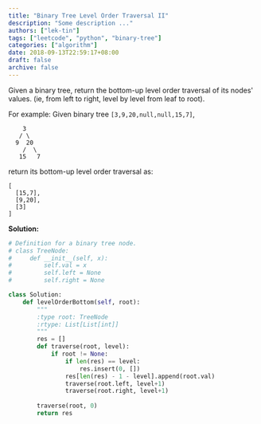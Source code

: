 ```yaml
---
title: "Binary Tree Level Order Traversal II"
description: "Some description ..."
authors: ["lek-tin"]
tags: ["leetcode", "python", "binary-tree"]
categories: ["algorithm"]
date: 2018-09-13T22:59:17+08:00
draft: false
archive: false
---
```

Given a binary tree, return the bottom-up level order traversal of its nodes' values. (ie, from left to right, level by level from leaf to root).

For example:
Given binary tree `[3,9,20,null,null,15,7]`,
```
    3
   / \
  9  20
    /  \
   15   7
```
return its bottom-up level order traversal as:
```
[
  [15,7],
  [9,20],
  [3]
]
```
**Solution:**
```python
# Definition for a binary tree node.
# class TreeNode:
#     def __init__(self, x):
#         self.val = x
#         self.left = None
#         self.right = None

class Solution:
    def levelOrderBottom(self, root):
        """
        :type root: TreeNode
        :rtype: List[List[int]]
        """
        res = []
        def traverse(root, level):
            if root != None:
                if len(res) == level:
                    res.insert(0, [])
                res[len(res) - 1 - level].append(root.val)
                traverse(root.left, level+1)
                traverse(root.right, level+1)
                
        traverse(root, 0)
        return res
```